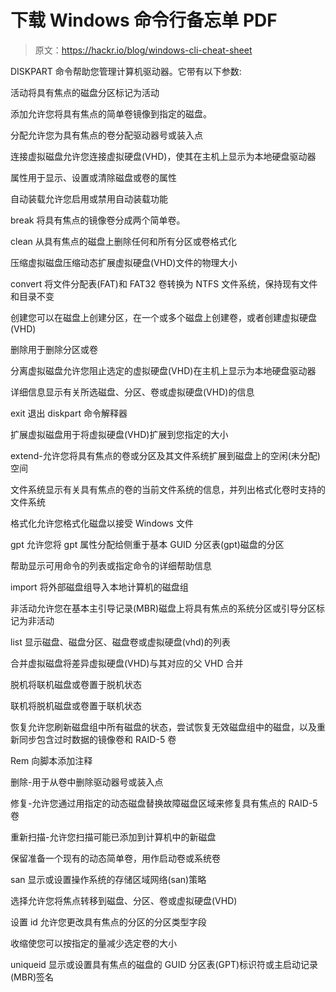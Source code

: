 # 下载 Windows 命令行备忘单 PDF

> 原文：<https://hackr.io/blog/windows-cli-cheat-sheet>

DISKPART 命令帮助您管理计算机驱动器。它带有以下参数:

活动将具有焦点的磁盘分区标记为活动

添加允许您将具有焦点的简单卷镜像到指定的磁盘。

分配允许您为具有焦点的卷分配驱动器号或装入点

连接虚拟磁盘允许您连接虚拟硬盘(VHD)，使其在主机上显示为本地硬盘驱动器

属性用于显示、设置或清除磁盘或卷的属性

自动装载允许您启用或禁用自动装载功能

break 将具有焦点的镜像卷分成两个简单卷。

clean 从具有焦点的磁盘上删除任何和所有分区或卷格式化

压缩虚拟磁盘压缩动态扩展虚拟硬盘(VHD)文件的物理大小

convert 将文件分配表(FAT)和 FAT32 卷转换为 NTFS 文件系统，保持现有文件和目录不变

创建您可以在磁盘上创建分区，在一个或多个磁盘上创建卷，或者创建虚拟硬盘(VHD)

删除用于删除分区或卷

分离虚拟磁盘允许您阻止选定的虚拟硬盘(VHD)在主机上显示为本地硬盘驱动器

详细信息显示有关所选磁盘、分区、卷或虚拟硬盘(VHD)的信息

exit 退出 diskpart 命令解释器

扩展虚拟磁盘用于将虚拟硬盘(VHD)扩展到您指定的大小

extend-允许您将具有焦点的卷或分区及其文件系统扩展到磁盘上的空闲(未分配)空间

文件系统显示有关具有焦点的卷的当前文件系统的信息，并列出格式化卷时支持的文件系统

格式化允许您格式化磁盘以接受 Windows 文件

gpt 允许您将 gpt 属性分配给侧重于基本 GUID 分区表(gpt)磁盘的分区

帮助显示可用命令的列表或指定命令的详细帮助信息

import 将外部磁盘组导入本地计算机的磁盘组

非活动允许您在基本主引导记录(MBR)磁盘上将具有焦点的系统分区或引导分区标记为非活动

list 显示磁盘、磁盘分区、磁盘卷或虚拟硬盘(vhd)的列表

合并虚拟磁盘将差异虚拟硬盘(VHD)与其对应的父 VHD 合并

脱机将联机磁盘或卷置于脱机状态

联机将脱机磁盘或卷置于联机状态

恢复允许您刷新磁盘组中所有磁盘的状态，尝试恢复无效磁盘组中的磁盘，以及重新同步包含过时数据的镜像卷和 RAID-5 卷

Rem 向脚本添加注释

删除-用于从卷中删除驱动器号或装入点

修复-允许您通过用指定的动态磁盘替换故障磁盘区域来修复具有焦点的 RAID-5 卷

重新扫描-允许您扫描可能已添加到计算机中的新磁盘

保留准备一个现有的动态简单卷，用作启动卷或系统卷

san 显示或设置操作系统的存储区域网络(san)策略

选择允许您将焦点转移到磁盘、分区、卷或虚拟硬盘(VHD)

设置 id 允许您更改具有焦点的分区的分区类型字段

收缩使您可以按指定的量减少选定卷的大小

uniqueid 显示或设置具有焦点的磁盘的 GUID 分区表(GPT)标识符或主启动记录(MBR)签名